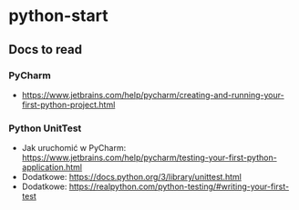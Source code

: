 # python-start

## Docs to read

### PyCharm
- https://www.jetbrains.com/help/pycharm/creating-and-running-your-first-python-project.html

### Python UnitTest
- Jak uruchomić w PyCharm: https://www.jetbrains.com/help/pycharm/testing-your-first-python-application.html
- Dodatkowe: https://docs.python.org/3/library/unittest.html
- Dodatkowe: https://realpython.com/python-testing/#writing-your-first-test